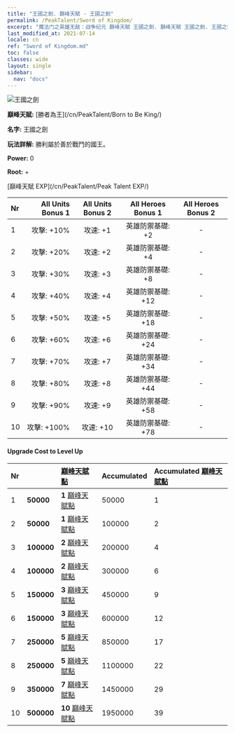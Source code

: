 ```yaml
---
title: "王國之劍. 巔峰天賦 - 王國之劍"
permalink: /PeakTalent/Sword of Kingdom/
excerpt: "魔法门之英雄无敌：战争纪元 巔峰天賦 王國之劍. 巔峰天賦 王國之劍. 王國之劍"
last_modified_at: 2021-07-14
locale: cn
ref: "Sword of Kingdom.md"
toc: false
classes: wide
layout: single
sidebar:
  nav: "docs"
---
```


  ![王國之劍](/images/pt/talent_4401.png)

  **巔峰天賦:** [勝者為王](/cn/PeakTalent/Born to Be King/)

  **名字:** 王國之劍

  **玩法詳解:** 勝利屬於善於戰鬥的國王。

  **Power:** 0

  **Root:** +

  [巔峰天賦 EXP](/cn/PeakTalent/Peak Talent EXP/)

  | Nr | All Units Bonus 1 | All Units Bonus 2 | All Heroes Bonus 1 | All Heroes Bonus 2 |
  |:---|--------------:|:-------------:|:-------------:|:-------------:|
  | 1 | 攻擊: +10% | 攻速: +1 | 英雄防禦基礎: +2 | - |
  | 2 | 攻擊: +20% | 攻速: +2 | 英雄防禦基礎: +4 | - |
  | 3 | 攻擊: +30% | 攻速: +3 | 英雄防禦基礎: +8 | - |
  | 4 | 攻擊: +40% | 攻速: +4 | 英雄防禦基礎: +12 | - |
  | 5 | 攻擊: +50% | 攻速: +5 | 英雄防禦基礎: +18 | - |
  | 6 | 攻擊: +60% | 攻速: +6 | 英雄防禦基礎: +24 | - |
  | 7 | 攻擊: +70% | 攻速: +7 | 英雄防禦基礎: +34 | - |
  | 8 | 攻擊: +80% | 攻速: +8 | 英雄防禦基礎: +44 | - |
  | 9 | 攻擊: +90% | 攻速: +9 | 英雄防禦基礎: +58 | - |
  | 10 | 攻擊: +100% | 攻速: +10 | 英雄防禦基礎: +78 | - |


#### Upgrade Cost to Level Up

  | Nr | <i class="fas fa-coins"/> | [巔峰天賦點](/cn/Items/con_934/) | Accumulated <i class="fas fa-coins"/> | Accumulated [巔峰天賦點](/cn/Items/con_934/) |
  |:---|:--------------|:-------------|:-------------|:-------------|
  | 1 | **50000** | **1** [巔峰天賦點](/cn/Items/con_934/) | 50000 | 1 |
  | 2 | **50000** | **1** [巔峰天賦點](/cn/Items/con_934/) | 100000 | 2 |
  | 3 | **100000** | **2** [巔峰天賦點](/cn/Items/con_934/) | 200000 | 4 |
  | 4 | **100000** | **2** [巔峰天賦點](/cn/Items/con_934/) | 300000 | 6 |
  | 5 | **150000** | **3** [巔峰天賦點](/cn/Items/con_934/) | 450000 | 9 |
  | 6 | **150000** | **3** [巔峰天賦點](/cn/Items/con_934/) | 600000 | 12 |
  | 7 | **250000** | **5** [巔峰天賦點](/cn/Items/con_934/) | 850000 | 17 |
  | 8 | **250000** | **5** [巔峰天賦點](/cn/Items/con_934/) | 1100000 | 22 |
  | 9 | **350000** | **7** [巔峰天賦點](/cn/Items/con_934/) | 1450000 | 29 |
  | 10 | **500000** | **10** [巔峰天賦點](/cn/Items/con_934/) | 1950000 | 39 |
